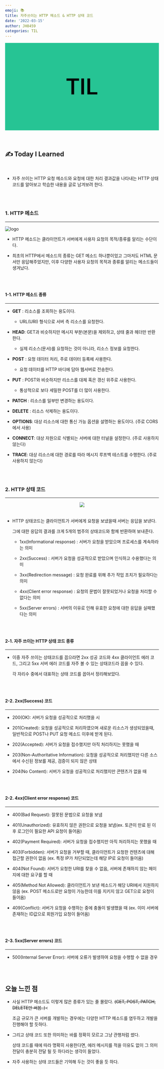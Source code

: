 ```yaml
---
emoji: 📚
title: 자주쓰이는 HTTP 메소드 & HTTP 상태 코드
date: '2022-03-15'
author: JH8459
categories: TIL
---
```


![github-blog.png](../../../assets/common/til.jpeg)

<br>

## ✍️ **T**oday **I** **L**earned

<br>

- 자주 쓰이는 HTTP 요청 메소드와 요청에 대한 처리 결과값을 나타내는 HTTP 상태 코드를 알아보고 학습한 내용을 글로 남겨보려 한다.

<br>
<br>

### 1. HTTP 메소드

---

![logo](https://user-images.githubusercontent.com/83164003/158408637-b2ae60a9-8074-435b-bbe6-4aa4e409c142.png)

- HTTP 메소드는 클라이언트가 서버에게 사용자 요청의 목적/종류를 알리는 수단이다.

- 최초의 HTTP에서 메소드의 종류는 GET 메소드 하나뿐이었고 그마저도 HTML 문서만 응답해주었지만, 이후 다양한 사용자 요청의 목적과 종류를 알리는 메소드들이 생겨났다.

<br>
<br>

#### 1-1. HTTP 메소드 종류

---

- **GET** : 리소스를 조회하는 용도이다.

  - URL(URI) 형식으로 서버 측 리소스를 요청한다.

- **HEAD**: GET과 비슷하지만 메시지 부분(본문)을 제외하고, 상태 줄과 헤더만 반환한다.

  - 실제 리소스(문서)를 요청하는 것이 아니라, 리소스 정보를 요청한다.

- **POST** : 요청 데이터 처리, 주로 데이터 등록에 사용한다.

  - 요청 데이터를 HTTP 바디에 담아 웹서버로 전송한다.

- **PUT** : POST와 비슷하지만 리소스를 대체 혹은 갱신 위주로 사용한다.

  - 통상적으로 보다 세밀한 POST를 더 많이 사용한다.

- **PATCH** : 리소스를 일부만 변경하는 용도이다.

- **DELETE** : 리소스 삭제하는 용도이다.

- **OPTIONS**: 대상 리소스에 대한 통신 가능 옵션을 설명하는 용도이다. (주로 CORS에서 사용)

- **CONNECT**: 대상 자원으로 식별되는 서버에 대한 터널을 설정한다. (주로 사용하지 않는다)

- **TRACE**: 대상 리소스에 대한 경로를 따라 메시지 루프백 테스트를 수행한다. (주로 사용하지 않는다)

<br>
<br>

### 2. HTTP 상태 코드

---

<center><img src="https://user-images.githubusercontent.com/83164003/158411952-9a9aa7c9-04b3-461a-97a1-a3b663531867.png"/></center><br>

- HTTP 상태코드는 클라이언트가 서버에게 요청을 보냈을때 서버는 응답을 보낸다.

  그에 대한 응답의 결과를 크게 5개의 범주의 상태코드와 함께 반환하여 보내준다.

  - 1xx(Informational response) : 서버가 요청을 받았으며 프로세스를 계속하라는 의미

  - 2xx(Success) : 서버가 요청을 성공적으로 받았으며 인식하고 수용했다는 의미

  - 3xx(Redirection message) : 요청 완료를 위해 추가 작업 조치가 필요하다는 의미

  - 4xx(Client error response) : 요청의 문법이 잘못되었거나 요청을 처리할 수 없다는 의미

  - 5xx(Server errors) : 서버의 이유로 인해 유효한 요청에 대한 응답을 실패했다는 의미

<br>
<br>

#### 2-1. 자주 쓰이는 HTTP 상태 코드 종류

---

- 이중 자주 쓰이는 상태코드를 꼽으라면 2xx 성공 코드와 4xx 클라이언트 에러 코드, 그리고 5xx 서버 에러 코드를 자주 볼 수 있는 상태코드라 꼽을 수 있다.

  각 자리수 중에서 대표하는 상태 코드를 꼽아서 정리해보았다.

<br>
<br>

#### 2-2. 2xx(Success) 코드

---

- 200(OK): 서버가 요청을 성공적으로 처리했을 시

- 201(Created): 요청을 성공적으로 처리하였으며 새로운 리소스가 생성되었을때, 일반적으로 POST나 PUT 요청 메소드 이후에 받게 된다.

- 202(Accepted): 서버가 요청을 접수했지만 아직 처리하지는 못했을 때

- 203(Non-Authoritative Information): 요청을 성공적으로 처리했지만 다른 소스에서 수신된 정보를 제공, 검증이 되지 않은 상태

- 204(No Content): 서버가 요청을 성공적으로 처리했지만 콘텐츠가 없을 때

<br>
<br>

#### 2-2. 4xx(Client error response) 코드

---

- 400(Bad Request): 잘못된 문법으로 요청을 보냄

- 401(Unauthorized): 유효하지 않은 권한으로 요청을 보냄(ex. 토큰이 만료 된 이후 로그인이 필요한 API 요청이 들어옴)

- 402(Payment Required): 서버가 요청을 접수했지만 아직 처리하지는 못했을 때

- 403(Forbidden): 서버가 요청을 거부할 때, 클라이언트가 요청한 컨텐츠에 대해 접근할 권한이 없음 (ex. 특정 IP가 차단되었는데 해당 IP로 요청이 들어옴)

- 404(Not Found): 서버가 요청한 URI를 찾을 수 없음, 서버에 존재하지 않는 페이지에 대한 요구를 할 때

- 405(Method Not Allowed): 클라이언트가 보낸 메소드가 해당 URI에서 지원하지 않음 (ex. POST 메소드로만 요청이 가능한데 이를 지키지 않고 GET으로 요청이 들어옴)

- 409(Conflict): 서버가 요청을 수행하는 중에 충돌이 발생했을 때 (ex. 이미 서버에 존재하는 ID값으로 회원가입 요청이 들어옴)

<br>
<br>

#### 2-3. 5xx(Server errors) 코드

---

- 500(Internal Server Error): 서버에 오류가 발생하여 요청을 수행할 수 없을 경우

<br>
<br>

## 오늘 느낀 점

- 사실 HTTP 메소드도 이렇게 많은 종류가 있는 줄 몰랐다. ~~(GET, POST, PATCH, DELETE만 써봄..)~~<

  조금 규모가 큰 서버를 개발하는 경우에는 다양한 HTTP 메소드를 염두하고 개발을 진행해야 할 듯하다.

- 그리고 상태 코드 또한 의미하는 바를 정확히 모르고 그냥 관행처럼 썼다.

  상태 코드를 때에 따라 명확히 사용한다면, 에러 메시지를 적을 이유도 없이 그 의미 전달이 충분히 전달 될 듯 하다라는 생각이 들었다.

- 자주 사용하는 상태 코드들은 기억해 두는 것이 좋을 듯 하다.

<br>
<br>

